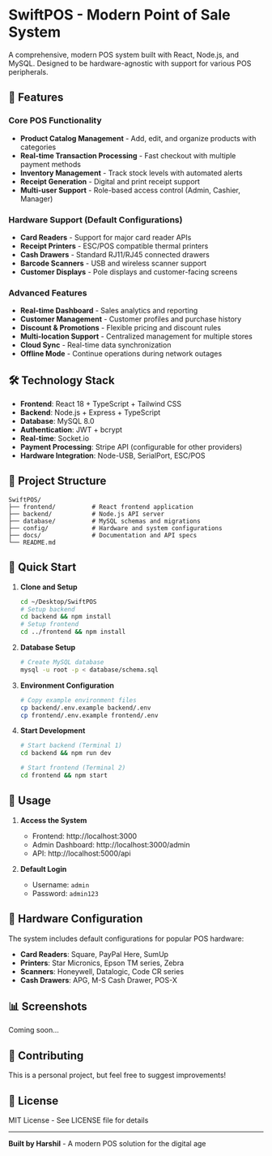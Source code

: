 # SwiftPOS - Modern Point of Sale System

A comprehensive, modern POS system built with React, Node.js, and MySQL. Designed to be hardware-agnostic with support for various POS peripherals.

## 🚀 Features

### Core POS Functionality
- **Product Catalog Management** - Add, edit, and organize products with categories
- **Real-time Transaction Processing** - Fast checkout with multiple payment methods
- **Inventory Management** - Track stock levels with automated alerts
- **Receipt Generation** - Digital and print receipt support
- **Multi-user Support** - Role-based access control (Admin, Cashier, Manager)

### Hardware Support (Default Configurations)
- **Card Readers** - Support for major card reader APIs
- **Receipt Printers** - ESC/POS compatible thermal printers
- **Cash Drawers** - Standard RJ11/RJ45 connected drawers
- **Barcode Scanners** - USB and wireless scanner support
- **Customer Displays** - Pole displays and customer-facing screens

### Advanced Features
- **Real-time Dashboard** - Sales analytics and reporting
- **Customer Management** - Customer profiles and purchase history
- **Discount & Promotions** - Flexible pricing and discount rules
- **Multi-location Support** - Centralized management for multiple stores
- **Cloud Sync** - Real-time data synchronization
- **Offline Mode** - Continue operations during network outages

## 🛠️ Technology Stack

- **Frontend**: React 18 + TypeScript + Tailwind CSS
- **Backend**: Node.js + Express + TypeScript
- **Database**: MySQL 8.0
- **Authentication**: JWT + bcrypt
- **Real-time**: Socket.io
- **Payment Processing**: Stripe API (configurable for other providers)
- **Hardware Integration**: Node-USB, SerialPort, ESC/POS

## 📁 Project Structure

```
SwiftPOS/
├── frontend/          # React frontend application
├── backend/           # Node.js API server
├── database/          # MySQL schemas and migrations
├── config/            # Hardware and system configurations
├── docs/              # Documentation and API specs
└── README.md
```

## 🚀 Quick Start

1. **Clone and Setup**
   ```bash
   cd ~/Desktop/SwiftPOS
   # Setup backend
   cd backend && npm install
   # Setup frontend
   cd ../frontend && npm install
   ```

2. **Database Setup**
   ```bash
   # Create MySQL database
   mysql -u root -p < database/schema.sql
   ```

3. **Environment Configuration**
   ```bash
   # Copy example environment files
   cp backend/.env.example backend/.env
   cp frontend/.env.example frontend/.env
   ```

4. **Start Development**
   ```bash
   # Start backend (Terminal 1)
   cd backend && npm run dev
   
   # Start frontend (Terminal 2)
   cd frontend && npm start
   ```

## 🎯 Usage

1. **Access the System**
   - Frontend: http://localhost:3000
   - Admin Dashboard: http://localhost:3000/admin
   - API: http://localhost:5000/api

2. **Default Login**
   - Username: `admin`
   - Password: `admin123`

## 🔧 Hardware Configuration

The system includes default configurations for popular POS hardware:

- **Card Readers**: Square, PayPal Here, SumUp
- **Printers**: Star Micronics, Epson TM series, Zebra
- **Scanners**: Honeywell, Datalogic, Code CR series
- **Cash Drawers**: APG, M-S Cash Drawer, POS-X

## 📊 Screenshots

Coming soon...

## 🤝 Contributing

This is a personal project, but feel free to suggest improvements!

## 📄 License

MIT License - See LICENSE file for details

---

**Built by Harshil** - A modern POS solution for the digital age
